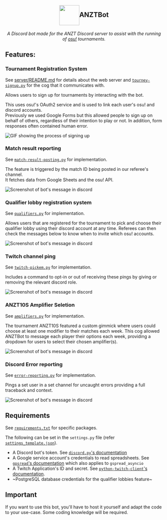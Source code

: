 <h2 align=center>
<img src="https://i.imgur.com/Ds4qF7F.png" width=64 height=64 valign=middle>ANZTBot</h2>

<p align=center><i>A Discord bot made for the ANZT Discord server to assist with the running of <a href="https://osu.ppy.sh/home">osu!</a> tournaments.</i></p>

## Features:
### Tournament Registration System

See [server/README.md](server/) for details about the web server and [`tourney-signup.py`](cogs/tourney-signup.py) for the cog that it communicates with.

Allows users to sign up for tournaments by interacting with the bot.

This uses osu!'s OAuth2 service and is used to link each user's osu! and discord accounts.<br>
Previously we used Google Forms but this allowed people to sign up on behalf of others, regardless of their intention to play or not. In addition, form responses often contained human error.

![GIF showing the process of signing up](images/signup.gif)

### Match result reporting
See [`match-result-posting.py`](cogs/match-result-posting.py) for implementation.

The feature is triggered by the match ID being posted in our referee's channel.<br>It fetches data from Google Sheets and the osu! API.

![Screenshot of bot's message in discord](images/match-result.png)

### Qualifier lobby registration system
See [`qualifiers.py`](cogs/qualifiers.py) for implementation.

Allows users that are registered for the tournament to pick and choose their qualifier lobby using their discord account at any time. Referees can then check the messages below to know when to invite which osu! accounts. 

![Screenshot of bot's message in discord](images/qualifier-lobbies.png)

### Twitch channel ping
See [`twitch-pickem.py`](cogs/twitch-pickem.py) for implementation.

Includes a command to opt-in or out of receiving these pings by giving or removing the relevant discord role.

![Screenshot of bot's message in discord](images/stream-ping.png)

### ANZT10S Amplifier Seletion
See [`amplifiers.py`](cogs/amplifiers.py) for implementation.

The tournament ANZT10S featured a custom gimmick where users could choose at least one modifier to their matches each week. This cog allowed ANZTBot to message each player their options each week, providing a dropdown for users to select their chosen amplifier(s).

![Screenshot of bot's message in discord](images/amplifier_selection.gif)

### Discord Error reporting
See [`error-reporting.py`](cogs/error-reporting.py) for implementation.

Pings a set user in a set channel for uncaught errors providing a full traceback and context.

![Screenshot of bot's message in discord](images/error-report.png)

## Requirements
See [`requirements.txt`](requirements.txt) for specific packages.

The following can be set in the `settings.py` file (refer [`settings_template.json`](settings_template.json)).
- A Discord bot's token. See [`discord.py`'s documentation](https://discordpy.readthedocs.io/en/latest/discord.html)
- A Google service account's credentials to read spreadsheets. See [`gpsread`'s documentation](https://gspread.readthedocs.io/en/latest/oauth2.html) which also applies to `gspread_asyncio`
- A Twitch Application's ID and secret. See [`python-twitch-client`'s documentation](https://python-twitch-client.readthedocs.io/en/latest/#authentication).
- ~PostgreSQL database credentials for the qualifier lobbies feature~

## Important
If you want to use this bot, you'll have to host it yourself and adapt the code to your use-case. Some coding knowledge will be required.
